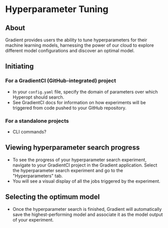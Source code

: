 # Hyperparameter Tuning

## About
Gradient provides users the ability to tune hyperparameters for their machine learning models, harnessing the power of our cloud to explore different model configurations and discover an optimal model.

## Initiating 
### For a GradientCI (GitHub-integrated) project
* In your `config.yaml` file, specify the domain of parameters over which Hyperopt should search.
* See GradientCI docs for information on how experiments will be triggered from code pushed to your GitHub repository.

### For a standalone projects
* CLI commands?

## Viewing hyperparameter search progress
* To see the progress of your hyperparameter search experiment, navigate to your GradientCI project in the Gradient
application. Select the hyperparameter search experiment and go to the "Hyperparameters" tab.
* You will see a visual display of all the jobs triggered by the experiment.

## Selecting the optimum model
* Once the hyperparameter search is finished, Gradient will automatically save the highest-performing model and
associate it as the model output of your experiment.
